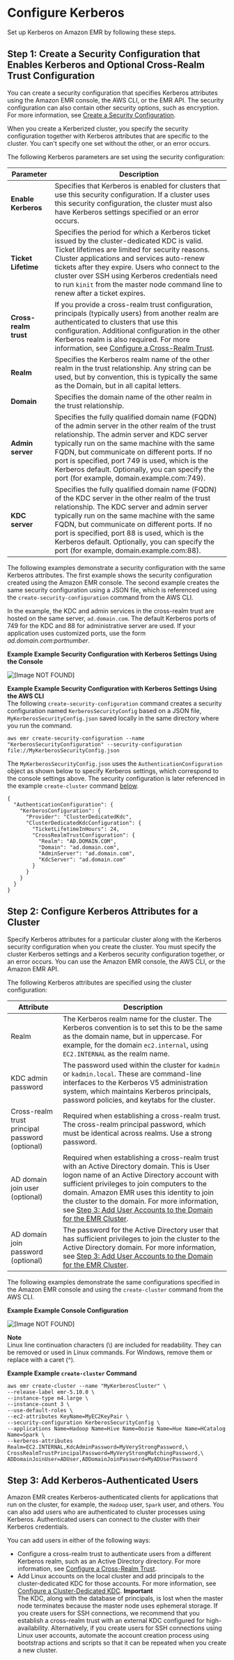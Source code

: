 # Configure Kerberos<a name="emr-kerberos-configure"></a>

Set up Kerberos on Amazon EMR by following these steps\.

## Step 1: Create a Security Configuration that Enables Kerberos and Optional Cross\-Realm Trust Configuration<a name="emr-kerberos-security-configuration"></a>

You can create a security configuration that specifies Kerberos attributes using the Amazon EMR console, the AWS CLI, or the EMR API\. The security configuration can also contain other security options, such as encryption\. For more information, see [Create a Security Configuration](emr-create-security-configuration.md)\.

When you create a Kerberized cluster, you specify the security configuration together with Kerberos attributes that are specific to the cluster\. You can't specify one set without the other, or an error occurs\.

The following Kerberos parameters are set using the security configuration:


| Parameter | Description | 
| --- | --- | 
|  **Enable Kerberos**  | Specifies that Kerberos is enabled for clusters that use this security configuration\. If a cluster uses this security configuration, the cluster must also have Kerberos settings specified or an error occurs\. | 
|   **Ticket Lifetime**  |  Specifies the period for which a Kerberos ticket issued by the cluster\-dedicated KDC is valid\. Ticket lifetimes are limited for security reasons\. Cluster applications and services auto\-renew tickets after they expire\. Users who connect to the cluster over SSH using Kerberos credentials need to run `kinit` from the master node command line to renew after a ticket expires\.  | 
|  **Cross\-realm trust**  |  If you provide a cross\-realm trust configuration, principals \(typically users\) from another realm are authenticated to clusters that use this configuration\. Additional configuration in the other Kerberos realm is also required\. For more information, see [Configure a Cross\-Realm Trust](emr-kerberos-cross-realm.md)\.  | 
|   **Realm**  |  Specifies the Kerberos realm name of the other realm in the trust relationship\. Any string can be used, but by convention, this is typically the same as the Domain, but in all capital letters\.  | 
|   **Domain**  |  Specifies the domain name of the other realm in the trust relationship\.  | 
|   **Admin server**  |  Specifies the fully qualified domain name \(FQDN\) of the admin server in the other realm of the trust relationship\. The admin server and KDC server typically run on the same machine with the same FQDN, but communicate on different ports\. If no port is specified, port 749 is used, which is the Kerberos default\. Optionally, you can specify the port \(for example, domain\.example\.com:749\)\.  | 
|   **KDC server**  |  Specifies the fully qualified domain name \(FQDN\) of the KDC server in the other realm of the trust relationship\. The KDC server and admin server typically run on the same machine with the same FQDN, but communicate on different ports\. If no port is specified, port 88 is used, which is the Kerberos default\. Optionally, you can specify the port \(for example, domain\.example\.com:88\)\.  | 

The following examples demonstrate a security configuration with the same Kerberos attributes\. The first example shows the security configuration created using the Amazon EMR console\. The second example creates the same security configuration using a JSON file, which is referenced using the `create-security-configuration` command from the AWS CLI\. 

In the example, the KDC and admin services in the cross\-realm trust are hosted on the same server, `ad.domain.com`\. The default Kerberos ports of 749 for the KDC and 88 for administrative server are used\. If your application uses customized ports, use the form *ad\.domain\.com*:*portnumber*\.

**Example Example Security Configuration with Kerberos Settings Using the Console**  

![\[Image NOT FOUND\]](http://docs.aws.amazon.com/emr/latest/ManagementGuide/images/kerb-sec-cfg.png)

**Example Example Security Configuration with Kerberos Settings Using the AWS CLI**  
The following `create-security-configuration` command creates a security configuration named `KerberosSecurityConfig` based on a JSON file, `MyKerberosSecurityConfig.json` saved locally in the same directory where you run the command\.  

```
aws emr create-security-configuration --name "KerberosSecurityConfiguration" --security-configuration file://MyKerberosSecurityConfig.json
```
The `MyKerberosSecurityConfig.json` uses the `AuthenticationConfiguration` object as shown below to specify Kerberos settings, which correspond to the console settings above\. The security configuration is later referenced in the example `create-cluster` command [below](#emr-cli-create-cluster-kerberos-example)\.  

```
{
  "AuthenticationConfiguration": {
    "KerberosConfiguration": {
      "Provider": "ClusterDedicatedKdc",
      "ClusterDedicatedKdcConfiguration": {
        "TicketLifetimeInHours": 24,
        "CrossRealmTrustConfiguration": {
          "Realm": "AD.DOMAIN.COM",
          "Domain": "ad.domain.com",
          "AdminServer": "ad.domain.com",
          "KdcServer": "ad.domain.com"
        }
      }
    }
  }
}
```

## Step 2: Configure Kerberos Attributes for a Cluster<a name="emr-kerberos-configuration-cluster-configuration"></a>

Specify Kerberos attributes for a particular cluster along with the Kerberos security configuration when you create the cluster\. You must specify the cluster Kerberos settings and a Kerberos security configuration together, or an error occurs\. You can use the Amazon EMR console, the AWS CLI, or the Amazon EMR API\. 

The following Kerberos attributes are specified using the cluster configuration:


| Attribute | Description | 
| --- | --- | 
|  Realm  |  The Kerberos realm name for the cluster\. The Kerberos convention is to set this to be the same as the domain name, but in uppercase\. For example, for the domain `ec2.internal`, using `EC2.INTERNAL` as the realm name\.  | 
|  KDC admin password  |  The password used within the cluster for `kadmin` or `kadmin.local`\. These are command\-line interfaces to the Kerberos V5 administration system, which maintains Kerberos principals, password policies, and keytabs for the cluster\.   | 
|  Cross\-realm trust principal password \(optional\)  |  Required when establishing a cross\-realm trust\. The cross\-realm principal password, which must be identical across realms\. Use a strong password\.  | 
|  AD domain join user \(optional\)  |  Required when establishing a cross\-realm trust with an Active Directory domain\. This is User logon name of an Active Directory account with sufficient privileges to join computers to the domain\. Amazon EMR uses this identity to join the cluster to the domain\. For more information, see [Step 3: Add User Accounts to the Domain for the EMR Cluster](emr-kerberos-cross-realm.md#emr-kerberos-ad-users)\.  | 
|  AD domain join password \(optional\)  |  The password for the Active Directory user that has sufficient privileges to join the cluster to the Active Directory domain\. For more information, see [Step 3: Add User Accounts to the Domain for the EMR Cluster](emr-kerberos-cross-realm.md#emr-kerberos-ad-users)\.  | 

The following examples demonstrate the same configurations specified in the Amazon EMR console and using the `create-cluster` command from the AWS CLI\. 

**Example Example Console Configuration**  

![\[Image NOT FOUND\]](http://docs.aws.amazon.com/emr/latest/ManagementGuide/images/kerb-clstr-cfg.png)

**Note**  
Linux line continuation characters \(\\\) are included for readability\. They can be removed or used in Linux commands\. For Windows, remove them or replace with a caret \(^\)\.

**Example Example `create-cluster` Command**  

```
aws emr create-cluster --name "MyKerberosCluster" \
--release-label emr-5.10.0 \
--instance-type m4.large \
--instance-count 3 \
--use-default-roles \
--ec2-attributes KeyName=MyEC2KeyPair \
--security-configuration KerberosSecurityConfig \
--applications Name=Hadoop Name=Hive Name=Oozie Name=Hue Name=HCatalog Name=Spark \
--kerberos-attributes Realm=EC2.INTERNAL,KdcAdminPassword=MyVeryStrongPassword,\
CrossRealmTrustPrincipalPassword=MyVeryStrongMatchingPassword,\
ADDomainJoinUser=ADUser,ADDomainJoinPassword=MyADUserPassword
```

## Step 3: Add Kerberos\-Authenticated Users<a name="emr-kerberos-configuration-users"></a>

Amazon EMR creates Kerberos\-authenticated clients for applications that run on the cluster, for example, the `Hadoop` user, `Spark` user, and others\. You can also add users who are authenticated to cluster processes using Kerberos\. Authenticated users can connect to the cluster with their Kerberos credentials\.

You can add users in either of the following ways:
+ Configure a cross\-realm trust to authenticate users from a different Kerberos realm, such as an Active Directory directory\. For more information, see [Configure a Cross\-Realm Trust](emr-kerberos-cross-realm.md)\.
+ Add Linux accounts on the local cluster and add principals to the cluster\-dedicated KDC for those accounts\. For more information, see [Configure a Cluster\-Dedicated KDC](emr-kerberos-cluster-kdc.md)\.
**Important**  
The KDC, along with the database of principals, is lost when the master node terminates because the master node uses ephemeral storage\. If you create users for SSH connections, we recommend that you establish a cross\-realm trust with an external KDC configured for high\-availability\. Alternatively, if you create users for SSH connections using Linux user accounts, automate the account creation process using bootstrap actions and scripts so that it can be repeated when you create a new cluster\.